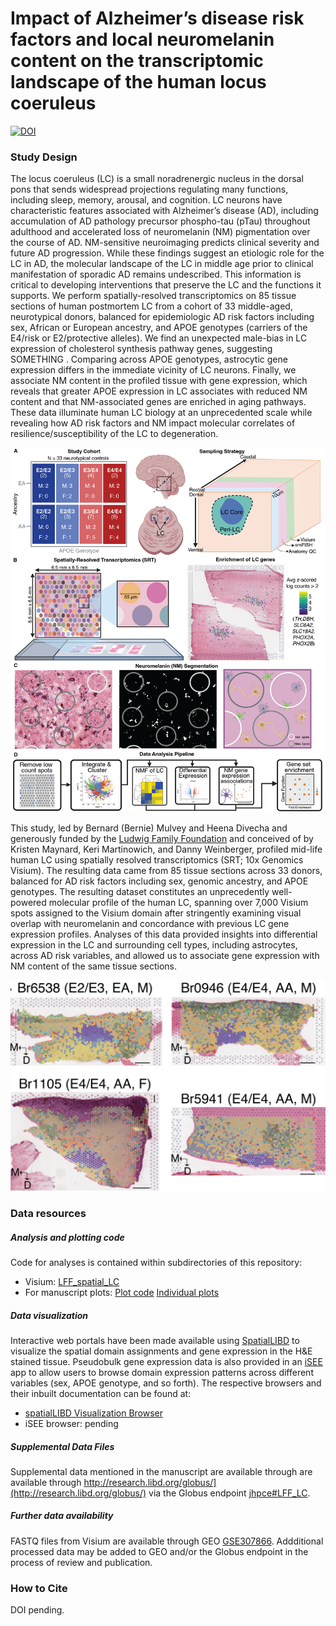 # Impact of Alzheimer’s disease risk factors and local neuromelanin content on the transcriptomic landscape of the human locus coeruleus

[![DOI](https://zenodo.org/badge/DOI/10.5281/zenodo.17155604.svg)](https://doi.org/10.5281/zenodo.17155604)

### Study Design
The locus coeruleus (LC) is a small noradrenergic nucleus in the dorsal pons that sends widespread projections regulating many functions, including sleep, memory, arousal, and cognition. LC neurons have characteristic features associated with Alzheimer’s disease (AD), including accumulation of AD pathology precursor phospho-tau (pTau) throughout adulthood and accelerated loss of neuromelanin (NM) pigmentation over the course of AD. NM-sensitive neuroimaging predicts clinical severity and future AD progression. While these findings suggest an etiologic role for the LC in AD, the molecular landscape of the LC in middle age prior to clinical manifestation of sporadic AD remains undescribed. This information is critical to developing interventions that preserve the LC and the functions it supports. We perform spatially-resolved transcriptomics on 85 tissue sections of human postmortem LC from a cohort of 33 middle-aged, neurotypical donors, balanced for epidemiologic AD risk factors including sex, African or European ancestry, and APOE genotypes (carriers of the E4/risk or E2/protective alleles). We find an unexpected male-bias in LC expression of cholesterol synthesis pathway genes, suggesting SOMETHING . Comparing across APOE genotypes, astrocytic gene expression differs in the immediate vicinity of LC neurons. Finally, we associate NM content in the profiled tissue with gene expression, which reveals that greater APOE expression in LC associates with reduced NM content and that NM-associated genes are enriched in aging pathways. These data illuminate human LC biology at an unprecedented scale while revealing how AD risk factors and NM impact molecular correlates of resilience/susceptibility of the LC to degeneration.

![Experimental Overview](./images/overview.png)

This study, led by Bernard (Bernie) Mulvey and Heena Divecha and generously funded by the [Ludwig Family Foundation](https://www.ludwigfamilyfoundation.org/) and conceived of by Kristen Maynard, Keri Martinowich, and Danny Weinberger, profiled mid-life human LC using spatially resolved transcriptomics (SRT; 10x Genomics Visium). The resulting data came from 85 tissue sections across 33 donors, balanced for AD risk factors including sex, genomic ancestry, and APOE genotypes. The resulting dataset constitutes an unprecedently well-powered molecular profile of the human LC, spanning over 7,000 Visium spots assigned to the Visium domain after stringently examining visual overlap with neuromelanin and concordance with previous LC gene expression profiles. Analyses of this data provided insights into differential expression in the LC and surrounding cell types, including astrocytes, across AD risk variables, and allowed us to associate gene expression with NM content of the same tissue sections.

![The LC and surrounding spatial domains](./images/tiss.png)


### Data resources

##### Analysis and plotting code
Code for analyses is contained within subdirectories of this repository: 
- Visium: [LFF_spatial_LC](https://github.com/LieberInstitute/LFF_spatial_LC)
- For manuscript plots: [Plot code](https://github.com/LieberInstitute/LFF_spatial_LC/tree/devel/plots/code/manuscript) [Individual plots](https://github.com/LieberInstitute/LFF_spatial_LC/tree/devel/plots/manuscript)

##### Data visualization
Interactive web portals have been made available using [SpatialLIBD](https://research.libd.org/spatialLIBD/) to visualize the spatial domain assignments and gene expression in the H&E stained tissue. Pseudobulk gene expression data is also provided in an [iSEE](https://bioconductor.org/packages/release/bioc/html/iSEE.html) app to allow users to browse domain expression patterns across different variables (sex, APOE genotype, and so forth). The respective browsers and their inbuilt documentation can be found at:

- [spatialLIBD Visualization Browser](https://interactive.libd.org/LFF_LC_spatialLIBD/)
- iSEE browser: pending

##### Supplemental Data Files
Supplemental data mentioned in the manuscript are available through are available through http://research.libd.org/globus/](http://research.libd.org/globus/) via the Globus endpoint [jhpce#LFF_LC](https://research.libd.org/globus/).

##### Further data availability
FASTQ files from Visium are available through GEO [GSE307866](https://www.ncbi.nlm.nih.gov/geo/query/acc.cgi?acc=GSE307866). Addditional processed data may be added to GEO and/or the Globus endpoint in the process of review and publication. 

### How to Cite
DOI pending.
